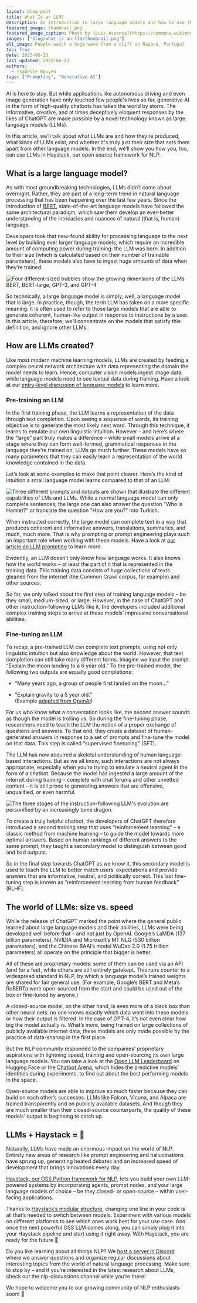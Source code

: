 ```yaml
---
layout: blog-post
title: What Is an LLM?
description: An introduction to large language models and how to use them
featured_image: thumbnail.png
featured_image_caption: Photo by [Luis Ascenso](https://commons.wikimedia.org/wiki/File:Praia_do_Norte_beach_-_High_waves_-_Nazar%C3%A9_-_Portugal_(27553300758).jpg)
images: ["blog/what-is-an-llm/thumbnail.png"]
alt_image: People watch a huge wave from a cliff in Nazaré, Portugal
toc: True
date: 2023-06-23
last_updated: 2023-06-23
authors:
  - Isabelle Nguyen
tags: ["Prompting", "Generative AI"]
---
```


AI is here to stay. But while applications like autonomous driving and even image generation have only touched few people's lives so far, generative AI in the form of high-quality chatbots has taken the world by storm. The informative, creative, and at times deceptively eloquent responses by the likes of ChatGPT are made possible by a novel technology known as large language models (LLMs).

  

In this article, we’ll talk about what LLMs are and how they’re produced, what kinds of LLMs exist, and whether it's truly just their size that sets them apart from other language models. In the end, we’ll show you how you, too, can use LLMs in Haystack, our open source framework for NLP.

## What is a large language model?

As with most groundbreaking technologies, LLMs didn’t come about overnight. Rather, they are part of a long-term trend in natural language processing that has been happening over the last few years. Since the introduction of [BERT](https://haystack.deepset.ai/blog/the-definitive-guide-to-bertmodels), state-of-the-art language models have followed the same architectural paradigm, which saw them develop an ever-better understanding of the intricacies and nuances of natural (that is, human) language.

  

Developers took that new-found ability for processing language to the next level by building ever larger language models, which require an incredible amount of computing power during training: the LLM was born. In addition to their size (which is calculated based on their number of trainable parameters), these models also have to ingest huge amounts of data when they’re trained.

![Four different-sized bubbles show the growing dimensions of the LLMs BERT, BERT-large, GPT-3, and GPT-4](model-sizes.png "BERT has 110M parameters, BERT-large 336M. The largest GPT-3 model has 175B. The exact size of GPT-4, OpenAI’s latest LLM, is unknown, but it is estimated at above 1 trillion.")

So technically, a large language model is simply, well, a language model that is large. In practice, though, the term LLM has taken on a more specific meaning: it is often used to refer to those large models that are able to generate coherent, human-like output in response to instructions by a user. In this article, therefore, we’ll concentrate on the models that satisfy this definition, and ignore other LLMs.

## How are LLMs created?

Like most modern machine learning models, LLMs are created by feeding a complex neural network architecture with data representing the domain the model needs to learn. Hence, computer vision models ingest image data, while language models need to see textual data during training. Have a look at our [entry-level discussion of language models](https://haystack.deepset.ai/blog/what-is-a-language-model) to learn more.

### Pre-training an LLM

In the first training phase, the LLM learns a representation of the data through text completion. Upon seeing a sequence of words, its training objective is to generate the most likely next word. Through this technique, it learns to emulate our own linguistic intuition. However – and here’s where the “large” part truly makes a difference – while small models arrive at a stage where they can form well-formed, grammatical responses in the language they’re trained on, LLMs go much further. These models have so many parameters that they can easily learn a representation of the world knowledge contained in the data.

  

Let’s look at some examples to make that point clearer. Here’s the kind of intuition a small language model learns compared to that of an LLM:

![Three different prompts and outputs are shown that illustrate the different capabilities of LMs and LLMs. While a normal language model can only complete sentences, the large one can also answer the question "Who is Hamlet?" or translate the question "How are you?" into Turkish.](lm-vs-llm.png)

When instructed correctly, the large model can complete text in a way that produces coherent and informative answers, translations, summaries, and much, much more. That is why prompting or prompt engineering plays such an important role when working with these models. Have a look at [our article on LLM prompting](https://haystack.deepset.ai/blog/beginners-guide-to-llm-prompting/) to learn more.

  

Evidently, an LLM doesn’t only know how language works. It also knows how the world works – at least the part of it that is represented in the training data. This training data consists of huge collections of texts gleaned from the internet (the Common Crawl corpus, for example) and other sources.

  

So far, we only talked about the first step of training language models – be they small, medium-sized, or large. However, in the case of ChatGPT and other instruction-following LLMs like it, the developers included additional complex training steps to arrive at these models’ impressive conversational abilities.

### Fine-tuning an LLM

To recap, a pre-trained LLM can complete text prompts, using not only linguistic intuition but also knowledge about the world. However, that text completion can still take many different forms. Imagine we input the prompt “Explain the moon landing to a 6 year old.” To the pre-trained model, the following two outputs are equally good completions:

  

-   “Many years ago, a group of people first landed on the moon…”
    
-   “Explain gravity to a 5 year old.”  
    (Example [adapted from OpenAI](https://openai.com/research/instruction-following))
    

  

For us who know what a conversation looks like, the second answer sounds as though the model is trolling us. So during the fine-tuning phase, researchers need to teach the LLM the notion of a proper exchange of questions and answers. To that end, they create a dataset of human-generated answers in response to a set of prompts and fine-tune the model on that data. This step is called “supervised finetuning” (SFT).

  

The LLM has now acquired a skeletal understanding of human language-based interactions. But as we all know, such interactions are not always appropriate, especially when you’re trying to emulate a neutral agent in the form of a chatbot. Because the model has ingested a large amount of the internet during training – complete with chat forums and other unvetted content – it is still prone to generating answers that are offensive, unqualified, or even harmful.

![The three stages of the instruction-following LLM's evolution are personified by an increasingly tame dragon.](llm-evolution.png)

To create a truly helpful chatbot, the developers of ChatGPT therefore introduced a second training step that uses “reinforcement learning” – a classic method from machine learning – to guide the model towards more optimal answers. Based on human rankings of different answers to the same prompt, they taught a secondary model to distinguish between good and bad outputs.

  

So in the final step towards ChatGPT as we know it, this secondary model is used to teach the LLM to better match users’ expectations and provide answers that are informative, neutral, and politically correct. This last fine-tuning step is known as “reinforcement learning from human feedback” (RLHF).

## The world of LLMs: size vs. speed

While the release of ChatGPT marked the point where the general public learned about large language models and their abilities, LLMs were being developed well before that – and not just by OpenAI. Google’s LaMDA (137 billion parameters), NVIDIA and Microsoft’s MT NLG (530 billion parameters), and the Chinese BAAI’s model WuDao 2.0 (1.75 trillion parameters) all operate on the principle that bigger is better.

  

All of these are proprietary models: some of them can be used via an API (and for a fee), while others are still entirely gatekept. This runs counter to a widespread standard in NLP, by which a language model’s trained weights are shared for fair general use. (For example, Google’s BERT and Meta’s RoBERTa were open-sourced from the start and could be used out of the box or fine-tuned by anyone.)

  

A closed-source model, on the other hand, is even more of a black box than other neural nets: no one knows exactly which data went into these models or how their output is filtered. In the case of GPT-4, it’s not even clear how big the model actually is. What’s more, being trained on large collections of publicly available internet data, these models are only made possible by the practice of data-sharing in the first place.

  

But the NLP community responded to the companies’ proprietary aspirations with lightning speed, training and open-sourcing its own large language models. You can take a look at the [Open LLM Leaderboard](https://huggingface.co/spaces/HuggingFaceH4/open_llm_leaderboard) on Hugging Face or the [Chatbot Arena](https://chat.lmsys.org/?arena), which hides the predictive models’ identities during experiments, to find out about the best performing models in the space.

  

Open-source models are able to improve so much faster because they can build on each other’s successes. LLMs like Falcon, Vicuna, and Alpaca are trained transparently and on publicly available datasets. And though they are much smaller than their closed-source counterparts, the quality of these models’ output is beginning to catch up.

## LLMs + Haystack = 🚀

Naturally, LLMs have made an enormous impact on the world of NLP. Entirely new areas of research like prompt engineering and hallucinations have sprung up, generating heated debates and an increased speed of development that brings innovations every day.

  

[Haystack, our OSS Python framework for NLP](https://github.com/deepset-ai/haystack), lets you build your own LLM-powered systems by incorporating agents, prompt nodes, and your large language models of choice – be they closed- or open-source – within user-facing applications.

  

Thanks to [Haystack’s modular structure](https://docs.haystack.deepset.ai/docs), changing one line in your code is all that’s needed to switch between models. Experiment with various models on different platforms to see which ones work best for your use case. And once the next powerful OSS LLM comes along, you can simply plug it into your Haystack pipeline and start using it right away. With Haystack, you are ready for the future 🚀

  

Do you like learning about all things NLP? We [host a server in Discord](https://haystack.deepset.ai/community) where we answer questions and organize regular discussions about interesting topics from the world of natural language processing. Make sure to stop by – and if you’re interested in the latest research about LLMs, check out the nlp-discussions channel while you’re there!

  

We hope to welcome you to our growing community of NLP enthusiasts soon! 🙂